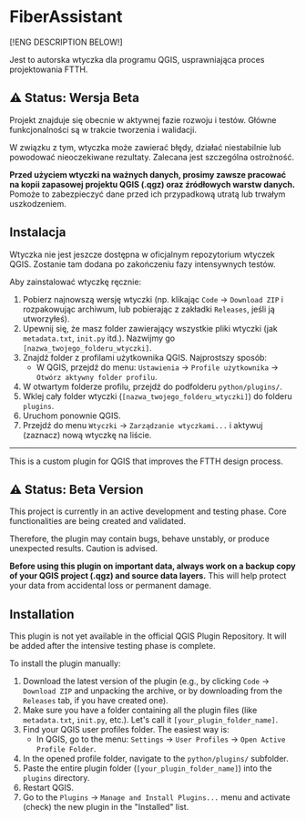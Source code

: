 # FiberAssistant
[!ENG DESCRIPTION BELOW!]

Jest to autorska wtyczka dla programu QGIS, usprawniająca proces projektowania FTTH. 

## :warning: Status: Wersja Beta

Projekt znajduje się obecnie w aktywnej fazie rozwoju i testów. Główne funkcjonalności są w trakcie tworzenia i walidacji.

W związku z tym, wtyczka może zawierać błędy, działać niestabilnie lub powodować nieoczekiwane rezultaty. Zalecana jest szczególna ostrożność.

**Przed użyciem wtyczki na ważnych danych, prosimy zawsze pracować na kopii zapasowej projektu QGIS (.qgz) oraz źródłowych warstw danych.** Pomoże to zabezpieczyć dane przed ich przypadkową utratą lub trwałym uszkodzeniem.

## Instalacja

Wtyczka nie jest jeszcze dostępna w oficjalnym repozytorium wtyczek QGIS. Zostanie tam dodana po zakończeniu fazy intensywnych testów.

Aby zainstalować wtyczkę ręcznie:

1.  Pobierz najnowszą wersję wtyczki (np. klikając `Code` -> `Download ZIP` i rozpakowując archiwum, lub pobierając z zakładki `Releases`, jeśli ją utworzyłeś).
2.  Upewnij się, że masz folder zawierający wszystkie pliki wtyczki (jak `metadata.txt`, `init.py` itd.). Nazwijmy go `[nazwa_twojego_folderu_wtyczki]`.
3.  Znajdź folder z profilami użytkownika QGIS. Najprostszy sposób:
    * W QGIS, przejdź do menu: `Ustawienia` -> `Profile użytkownika` -> `Otwórz aktywny folder profilu`.
4.  W otwartym folderze profilu, przejdź do podfolderu `python/plugins/`.
5.  Wklej cały folder wtyczki (`[nazwa_twojego_folderu_wtyczki]`) do folderu `plugins`.
6.  Uruchom ponownie QGIS.
7.  Przejdź do menu `Wtyczki` -> `Zarządzanie wtyczkami...` i aktywuj (zaznacz) nową wtyczkę na liście.



******************************************************

This is a custom plugin for QGIS that improves the FTTH design process. 

## :warning: Status: Beta Version

This project is currently in an active development and testing phase. Core functionalities are being created and validated.

Therefore, the plugin may contain bugs, behave unstably, or produce unexpected results. Caution is advised.

**Before using this plugin on important data, always work on a backup copy of your QGIS project (.qgz) and source data layers.** This will help protect your data from accidental loss or permanent damage.

## Installation

This plugin is not yet available in the official QGIS Plugin Repository. It will be added after the intensive testing phase is complete.

To install the plugin manually:

1.  Download the latest version of the plugin (e.g., by clicking `Code` -> `Download ZIP` and unpacking the archive, or by downloading from the `Releases` tab, if you have created one).
2.  Make sure you have a folder containing all the plugin files (like `metadata.txt`, `init.py`, etc.). Let's call it `[your_plugin_folder_name]`.
3.  Find your QGIS user profiles folder. The easiest way is:
    * In QGIS, go to the menu: `Settings` -> `User Profiles` -> `Open Active Profile Folder`.
4.  In the opened profile folder, navigate to the `python/plugins/` subfolder.
5.  Paste the entire plugin folder (`[your_plugin_folder_name]`) into the `plugins` directory.
6.  Restart QGIS.
7.  Go to the `Plugins` -> `Manage and Install Plugins...` menu and activate (check) the new plugin in the "Installed" list.
